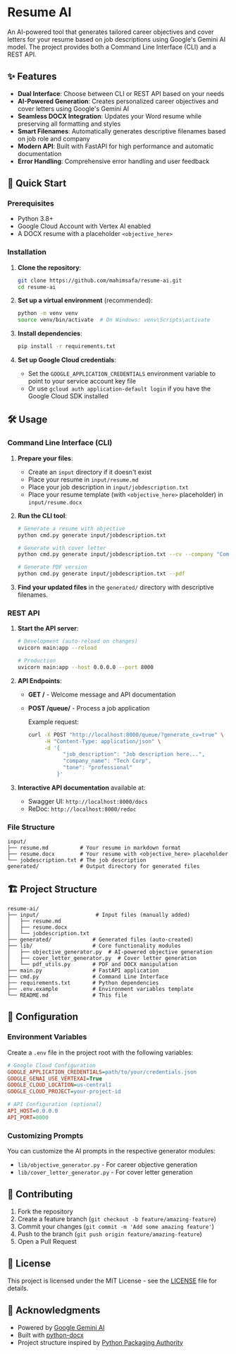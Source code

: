 # Resume AI

An AI-powered tool that generates tailored career objectives and cover letters for your resume based on job descriptions using Google's Gemini AI model. The project provides both a Command Line Interface (CLI) and a REST API.

## ✨ Features

- **Dual Interface**: Choose between CLI or REST API based on your needs
- **AI-Powered Generation**: Creates personalized career objectives and cover letters using Google's Gemini AI
- **Seamless DOCX Integration**: Updates your Word resume while preserving all formatting and styles
- **Smart Filenames**: Automatically generates descriptive filenames based on job role and company
- **Modern API**: Built with FastAPI for high performance and automatic documentation
- **Error Handling**: Comprehensive error handling and user feedback

## 🚀 Quick Start

### Prerequisites
- Python 3.8+
- Google Cloud Account with Vertex AI enabled
- A DOCX resume with a placeholder `<objective_here>`

### Installation

1. **Clone the repository**:
   ```bash
   git clone https://github.com/mahimsafa/resume-ai.git
   cd resume-ai
   ```

2. **Set up a virtual environment** (recommended):
   ```bash
   python -m venv venv
   source venv/bin/activate  # On Windows: venv\Scripts\activate
   ```

3. **Install dependencies**:
   ```bash
   pip install -r requirements.txt
   ```

4. **Set up Google Cloud credentials**:
   - Set the `GOOGLE_APPLICATION_CREDENTIALS` environment variable to point to your service account key file
   - Or use `gcloud auth application-default login` if you have the Google Cloud SDK installed

## 🛠️ Usage

### Command Line Interface (CLI)

1. **Prepare your files**:
   - Create an `input` directory if it doesn't exist
   - Place your resume in `input/resume.md`
   - Place your job description in `input/jobdescription.txt`
   - Place your resume template (with `<objective_here>` placeholder) in `input/resume.docx`

2. **Run the CLI tool**:
   ```bash
   # Generate a resume with objective
   python cmd.py generate input/jobdescription.txt
   
   # Generate with cover letter
   python cmd.py generate input/jobdescription.txt --cv --company "Company Name"
   
   # Generate PDF version
   python cmd.py generate input/jobdescription.txt --pdf
   ```

3. **Find your updated files** in the `generated/` directory with descriptive filenames.

### REST API

1. **Start the API server**:
   ```bash
   # Development (auto-reload on changes)
   uvicorn main:app --reload
   
   # Production
   uvicorn main:app --host 0.0.0.0 --port 8000
   ```

2. **API Endpoints**:

   - **GET /** - Welcome message and API documentation
   - **POST /queue/** - Process a job application
     
     Example request:
     ```bash
     curl -X POST "http://localhost:8000/queue/?generate_cv=true" \
          -H "Content-Type: application/json" \
          -d '{
                "job_description": "Job description here...",
                "company_name": "Tech Corp",
                "tone": "professional"
              }'
     ```

3. **Interactive API documentation** available at:
   - Swagger UI: `http://localhost:8000/docs`
   - ReDoc: `http://localhost:8000/redoc`

### File Structure
```
input/
├── resume.md          # Your resume in markdown format
├── resume.docx        # Your resume with <objective_here> placeholder
└── jobdescription.txt # The job description
generated/             # Output directory for generated files
```

## 🏗️ Project Structure

```
resume-ai/
├── input/                  # Input files (manually added)
│   ├── resume.md
│   ├── resume.docx
│   └── jobdescription.txt
├── generated/             # Generated files (auto-created)
├── lib/                   # Core functionality modules
│   ├── objective_generator.py  # AI-powered objective generation
│   ├── cover_letter_generator.py  # Cover letter generation
│   └── pdf_utils.py       # PDF and DOCX manipulation
├── main.py                # FastAPI application
├── cmd.py                 # Command Line Interface
├── requirements.txt       # Python dependencies
├── .env.example           # Environment variables template
└── README.md              # This file
```

## 🔧 Configuration

### Environment Variables
Create a `.env` file in the project root with the following variables:

```ini
# Google Cloud Configuration
GOOGLE_APPLICATION_CREDENTIALS=path/to/your/credentials.json
GOOGLE_GENAI_USE_VERTEXAI=True
GOOGLE_CLOUD_LOCATION=us-central1
GOOGLE_CLOUD_PROJECT=your-project-id

# API Configuration (optional)
API_HOST=0.0.0.0
API_PORT=8000
```

### Customizing Prompts
You can customize the AI prompts in the respective generator modules:
- `lib/objective_generator.py` - For career objective generation
- `lib/cover_letter_generator.py` - For cover letter generation

## 🤝 Contributing

1. Fork the repository
2. Create a feature branch (`git checkout -b feature/amazing-feature`)
3. Commit your changes (`git commit -m 'Add some amazing feature'`)
4. Push to the branch (`git push origin feature/amazing-feature`)
5. Open a Pull Request

## 📝 License

This project is licensed under the MIT License - see the [LICENSE](LICENSE) file for details.

## 🙏 Acknowledgments

- Powered by [Google Gemini AI](https://ai.google/)
- Built with [python-docx](https://python-docx.readthedocs.io/)
- Project structure inspired by [Python Packaging Authority](https://packaging.python.org/)
